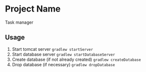 # Project Name
Task manager
## Usage
1. Start tomcat server `gradlew startServer`
2. Start database server `gradlew startDatabaseServer`
3. Create database (if not already created) `gradlew createDatabase`
4. Drop database (if necessary) `gradlew dropDatabase`